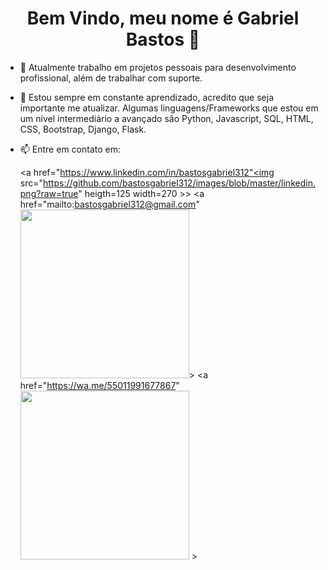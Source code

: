 ### <h1 align="center"> Bem Vindo, meu nome é Gabriel Bastos 👋</h1>



- 🔭 Atualmente trabalho em projetos pessoais para desenvolvimento profissional, além de trabalhar com suporte.<br>
- 🌱 Estou sempre em constante aprendizado, acredito que seja importante me atualizar. Algumas linguagens/Frameworks que estou em um nível intermediário a avançado são Python, Javascript, SQL, HTML, CSS, Bootstrap, Django, Flask.<br>

- 📫 Entre em contato em:<br>

  <a href="https://www.linkedin.com/in/bastosgabriel312"<img src="https://github.com/bastosgabriel312/images/blob/master/linkedin.png?raw=true" heigth=125 width=270 >>  <a href="mailto:bastosgabriel312@gmail.com" <img src="https://github.com/bastosgabriel312/images/blob/master/Gmail.png?raw=true" heigth=125 width=270 >>  <a href="https://wa.me/55011991677867" <img src="https://github.com/bastosgabriel312/images/blob/master/whatsapp.jpg?raw=true" heigth=125 width=270 > >

<!--
        <a href="https://www.linkedin.com/in/bastosgabriel312"> LinkedIn</a> <br> 
        <a href="mailto:bastosgabriel312@gmail.com">E-mail</a><br>
        <a href="https://wa.me/55011991677867"> Whatsapp </a> <br>
-->

    
